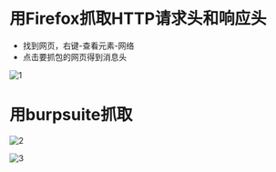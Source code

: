 # 用Firefox抓取HTTP请求头和响应头  
- 找到网页，右键-查看元素-网络  
- 点击要抓包的网页得到消息头


![1](https://github.com/chalern/ctf_web/blob/master/%E5%BE%AE%E4%BF%A1%E6%88%AA%E5%9B%BE_20171122013107.png)  

# 用burpsuite抓取


![2](https://github.com/chalern/ctf_web/blob/master/%E5%BE%AE%E4%BF%A1%E6%88%AA%E5%9B%BE_20171122221703.png)


![3](https://github.com/chalern/ctf_web/blob/master/%E5%BE%AE%E4%BF%A1%E6%88%AA%E5%9B%BE_20171122221717.png)
